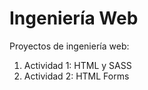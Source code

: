 # Ingeniería Web
Proyectos de ingeniería web:
1. Actividad 1: HTML y SASS
2. Actividad 2: HTML Forms
